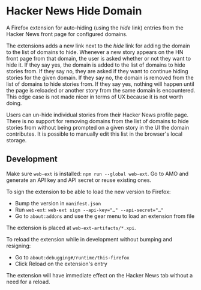 # Hacker News Hide Domain

A Firefox extension for auto-hiding (using the *hide* link) entries from the
Hacker News front page for configured domains.

The extensions adds a new link next to the *hide* link for adding the domain to
the list of domains to hide.
Whenever a new story appears on the HN front page from that domain, the user is
asked whether or not they want to hide it.
If they say yes, the domain is added to the list of domains to hide stories
from.
If they say no, they are asked if they want to continue hiding stories for the
given domain.
If they say no, the domain is removed from the list of domains to hide stories
from.
If they say yes, nothing will happen until the page is reloaded or another story
from the same domain is encountered.
This edge case is not made nicer in terms of UX because it is not worth doing.

Users can un-hide individual stories from their Hacker News profile page.
There is no support for removing domains from the list of domains to hide
stories from without being prompted on a given story in the UI the domain
contributes.
It is possible to manually edit this list in the browser's local storage.

## Development

Make sure `web-ext` is installed: `npm run --global web-ext`.
Go to AMO and generate an API key and API secret or reuse existing ones.

To sign the extension to be able to load the new version to Firefox:

- Bump the version in `manifest.json`
- Run `web-ext`: `web-ext sign --api-key="…" --api-secret="…"`
- Go to `about:addons` and use the gear menu to load an extension from file

The extension is placed at `web-ext-artifacts/*.xpi`.

To reload the extension while in development without bumping and resigning:

- Go to `about:debugging#/runtime/this-firefox`
- Click Reload on the extension's entry

The extension will have immediate effect on the Hacker News tab without a need
for a reload.
